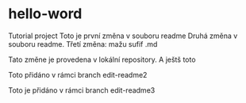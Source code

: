 ﻿# hello-word
Tutorial project
Toto je první změna v souboru readme
Druhá změna v souboru readme.
Třetí změna: mažu sufif .md 

Tato změne je provedena v lokální repository. 
A ještš toto

Toto přidáno v rámci branch edit-readme2

Toto je přidáno v rámci branch edit-readme3
